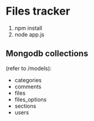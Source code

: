 <h1>Files tracker</h1>

<ol>
<li> npm install</li>
<li> node app.js</li>
</oL>

<h2>Mongodb collections</h2>

<p>(refer to /models):</p>

<ul>
<li>categories</li>
<li>comments</li>
<li>files</li>
<li>files_options</li>
<li>sections</li>
<li>users</li>
</ul>
	
